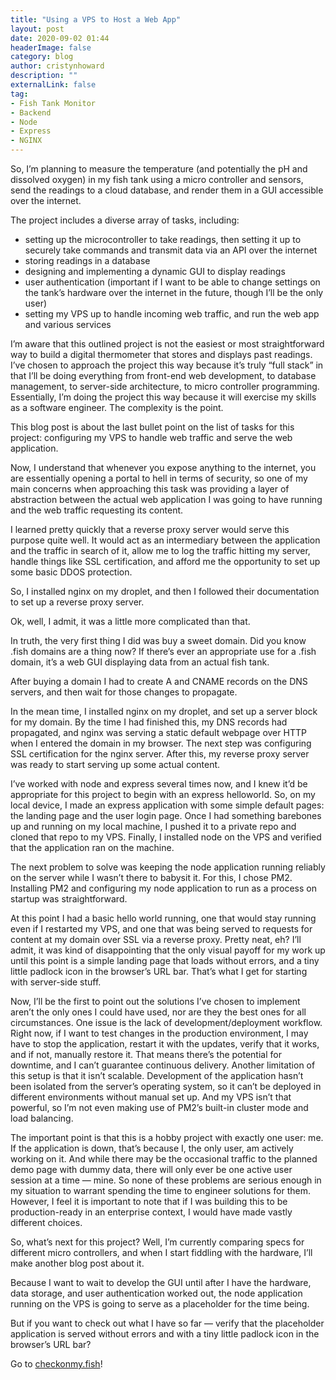 ```yaml
---
title: "Using a VPS to Host a Web App"
layout: post
date: 2020-09-02 01:44
headerImage: false
category: blog
author: cristynhoward
description: ""
externalLink: false
tag:
- Fish Tank Monitor
- Backend
- Node
- Express
- NGINX
---
```


So, I’m planning to measure the temperature (and potentially the pH and dissolved oxygen) in my fish tank using a micro controller and sensors, send the readings to a cloud database, and render them in a GUI accessible over the internet. 

The project includes a diverse array of tasks, including:
* setting up the microcontroller to take readings, then setting it up to securely take commands and transmit data via an API over the internet 
* storing readings in a database
* designing and implementing a dynamic GUI to display readings
* user authentication (important if I want to be able to change settings on the tank’s hardware over the internet in the future, though I’ll be the only user)
* setting my VPS up to handle incoming web traffic, and run the web app and various services

I’m aware that this outlined project is not the easiest or most straightforward way to build a digital thermometer that stores and displays past readings. I’ve chosen to approach the project this way because it’s truly “full stack” in that I’ll be doing everything from front-end web development, to database management, to server-side architecture, to micro controller programming. Essentially, I’m doing the project this way because it will exercise my skills as a software engineer. The complexity is the point.

This blog post is about the last bullet point on the list of tasks for this project: configuring my VPS to handle web traffic and serve the web application. 

Now, I understand that whenever you expose anything to the internet, you are essentially opening a portal to hell in terms of security, so one of my main concerns when approaching this task was providing a layer of abstraction between the actual web application I was going to have running and the web traffic requesting its content.

I learned pretty quickly that a reverse proxy server would serve this purpose quite well. It would act as an intermediary between the application and the traffic in search of it, allow me to log the traffic hitting my server, handle things like SSL certification, and afford me the opportunity to set up some basic DDOS protection.

So, I installed nginx on my droplet, and then I followed their documentation to set up a reverse proxy server.

Ok, well, I admit, it was a little more complicated than that. 

In truth, the very first thing I did was buy a sweet domain. Did you know .fish domains are a thing now? If there’s ever an appropriate use for a .fish domain, it’s a web GUI displaying data from an actual fish tank.

After buying a domain I had to create A and CNAME records on the DNS servers, and then wait for those changes to propagate.

In the mean time, I installed nginx on my droplet, and set up a server block for my domain. By the time I had finished this, my DNS records had propagated, and nginx was serving a static default webpage over HTTP when I entered the domain in my browser. The next step was configuring SSL certification for the nginx server. After this, my reverse proxy server was ready to start serving up some actual content.

I’ve worked with node and express several times now, and I knew it’d be appropriate for this project to begin with an express helloworld. So, on my local device, I made an express application with some simple default pages: the landing page and the user login page. Once I had something barebones up and running on my local machine, I pushed it to a private repo and cloned that repo to my VPS. Finally, I installed node on the VPS and verified that the application ran on the machine.

The next problem to solve was keeping the node application running reliably on the server while I wasn’t there to babysit it. For this, I chose PM2. Installing PM2 and configuring my node application to run as a process on startup was straightforward. 

At this point I had a basic hello world running, one that would stay running even if I restarted my VPS, and one that was being served to requests for content at my domain over SSL via a reverse proxy. Pretty neat, eh? I’ll admit, it was kind of disappointing that the only visual payoff for my work up until this point is a simple landing page that loads without errors, and a tiny little padlock icon in the browser’s URL bar. That’s what I get for starting with server-side stuff.

Now, I’ll be the first to point out the solutions I’ve chosen to implement aren’t the only ones I could have used, nor are they the best ones for all circumstances. One issue is the lack of development/deployment workflow. Right now, if I want to test changes in the production environment, I may have to stop the application, restart it with the updates, verify that it works, and if not, manually restore it. That means there’s the potential for downtime, and I can’t guarantee continuous delivery. Another limitation of this setup is that it isn’t scalable. Development of the application hasn’t been isolated from the server’s operating system, so it can’t be deployed in different environments without manual set up. And my VPS isn’t that powerful, so I’m not even making use of PM2’s built-in cluster mode and load balancing.

The important point is that this is a hobby project with exactly one user: me. If the application is down, that’s because I, the only user, am actively working on it. And while there may be the occasional traffic to the planned demo page with dummy data, there will only ever be one active user session at a time — mine. So none of these problems are serious enough in my situation to warrant spending the time to engineer solutions for them. However, I feel it is important to note that if I was building this to be production-ready in an enterprise context, I would have made vastly different choices. 

So, what’s next for this project? Well, I’m currently comparing specs for different micro controllers, and when I start fiddling with the hardware, I’ll make another blog post about it. 

Because I want to wait to develop the GUI until after I have the hardware, data storage, and user authentication worked out, the node application running on the VPS is going to serve as a placeholder for the time being.

But if you want to check out what I have so far — verify that the placeholder application is served without errors and with a tiny little padlock icon in the browser’s URL bar?

Go to [checkonmy.fish][1]!

[1]: https://checkonmy.fish